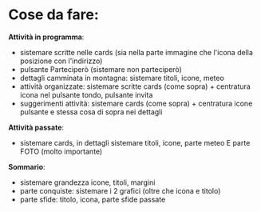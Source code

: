 # Cose da fare:

**Attività in programma**:     
- sistemare scritte nelle cards (sia nella parte immagine che l'icona della posizione con l'indirizzo)     
- pulsante Parteciperò (sistemare non parteciperò)      
- dettagli camminata in montagna: sistemare titoli, icone, meteo     
- attività organizzate: sistemare scritte cards (come sopra) + centratura icona nel pulsante tondo, pulsante invita      
- suggerimenti attività: sistemare cards (come sopra) + centratura icone pulsante e stessa cosa di sopra nei dettagli   
    
**Attività passate**:     
- sistemare cards, in dettagli sistemare titoli, icone, parte meteo E parte FOTO (molto importante)       

**Sommario**:       
- sistemare grandezza icone, titoli, margini        
- parte conquiste: sistemare i 2 grafici (oltre che icona e titolo)       
- parte sfide: titolo, icona, parte sfide passate